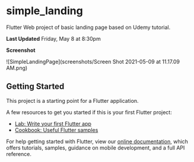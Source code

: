 # simple_landing

Flutter Web project of basic landing page based on Udemy tutorial.

**Last Updated**
Friday, May 8 at 8:30pm

**Screenshot**

![SimpleLandingPage](screenshots/Screen Shot 2021-05-09 at 11.17.09 AM.png)

## Getting Started

This project is a starting point for a Flutter application.

A few resources to get you started if this is your first Flutter project:

- [Lab: Write your first Flutter app](https://flutter.dev/docs/get-started/codelab)
- [Cookbook: Useful Flutter samples](https://flutter.dev/docs/cookbook)

For help getting started with Flutter, view our
[online documentation](https://flutter.dev/docs), which offers tutorials,
samples, guidance on mobile development, and a full API reference.
